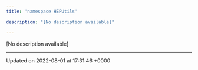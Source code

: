 ```yaml
---
title: 'namespace HEPUtils'

description: "[No description available]"

---
```







[No description available]






-------------------------------

Updated on 2022-08-01 at 17:31:46 +0000